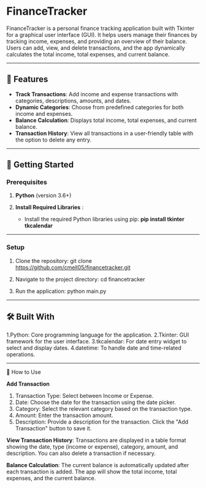 # FinanceTracker

FinanceTracker is a personal finance tracking application built with Tkinter for a graphical user interface (GUI). It helps users manage their finances by tracking income, expenses, and providing an overview of their balance. Users can add, view, and delete transactions, and the app dynamically calculates the total income, total expenses, and current balance.

---

## 🌟 Features

- **Track Transactions**: Add income and expense transactions with categories, descriptions, amounts, and dates.
- **Dynamic Categories**: Choose from predefined categories for both income and expenses.
- **Balance Calculation**: Displays total income, total expenses, and current balance.
- **Transaction History**: View all transactions in a user-friendly table with the option to delete any entry.

---

## 🚀 Getting Started

### Prerequisites
1. **Python** (version 3.6+)

2. **Install Required Libraries** :
   - Install the required Python libraries using pip: **pip install tkinter tkcalendar**

---

### **Setup**

1. Clone the repository:
git clone https://github.com/cmell05/financetracker.git

2. Navigate to the project directory:
cd financetracker

3. Run the application:
python main.py

---

## 🛠️ Built With

1.Python: Core programming language for the application.
2.Tkinter: GUI framework for the user interface.
3.tkcalendar: For date entry widget to select and display dates.
4.datetime: To handle date and time-related operations.

---
    
📖 How to Use

**Add Transaction**
1. Transaction Type: Select between Income or Expense.
2. Date: Choose the date for the transaction using the date picker.
3. Category: Select the relevant category based on the transaction type.
4. Amount: Enter the transaction amount.
5. Description: Provide a description for the transaction.
Click the "Add Transaction" button to save it.

**View Transaction History**:
Transactions are displayed in a table format showing the date, type (income or expense), category, amount, and description. You can also delete a transaction if necessary.

**Balance Calculation**:
The current balance is automatically updated after each transaction is added. The app will show the total income, total expenses, and the current balance.
